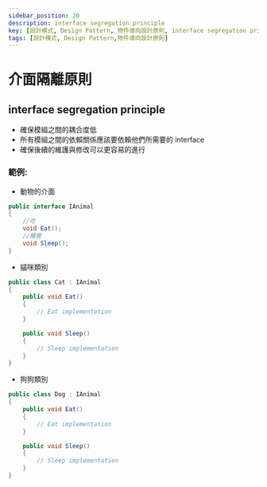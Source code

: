 ```yaml
---
sidebar_position: 20
description: interface segregation principle
key: [設計模式, Design Pattern, 物件導向設計原則, interface segregation principle, 介面隔離原則]
tags: [設計模式, Design Pattern,物件導向設計原則]
---
```


# 介面隔離原則
## interface segregation principle
- 確保模組之間的耦合度低
- 所有模組之間的依賴關係應該要依賴他們所需要的 interface
- 確保後續的維護與修改可以更容易的進行

### 範例:

- 動物的介面

```csharp
public interface IAnimal
{
    //吃
    void Eat();
    //睡覺
    void Sleep();
}
```

- 貓咪類別

```csharp
public class Cat : IAnimal
{
    public void Eat()
    {
        // Eat implementation
    }

    public void Sleep()
    {
        // Sleep implementation
    }
}
```

- 狗狗類別

```csharp
public class Dog : IAnimal
{
    public void Eat()
    {
        // Eat implementation
    }

    public void Sleep()
    {
        // Sleep implementation
    }
}
```
